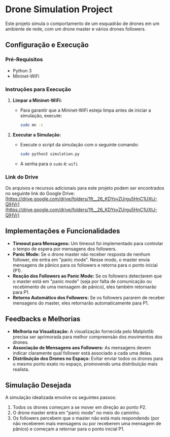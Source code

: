 # Drone Simulation Project

Este projeto simula o comportamento de um esquadrão de drones em um ambiente de rede, com um drone master e vários drones followers. 

## Configuração e Execução

### Pré-Requisitos
- Python 3
- Mininet-WiFi

### Instruções para Execução

1. **Limpar a Mininet-WiFi:**
   - Para garantir que a Mininet-WiFi esteja limpa antes de iniciar a simulação, execute:
     ```bash
     sudo mn -c
     ```

2. **Executar a Simulação:**
   - Execute o script da simulação com o seguinte comando:
     ```bash
     sudo python3 simulation.py
     ```
   - A senha para o `sudo` é: `wifi`

### Link do Drive

Os arquivos e recursos adicionais para este projeto podem ser encontrados no seguinte link do Google Drive: 
[https://drive.google.com/drive/folders/1ft__26_KDYsyZUrgu5HnC1UXtJ-QlHVr](https://drive.google.com/drive/folders/1ft__26_KDYsyZUrgu5HnC1UXtJ-QlHVr)

## Implementações e Funcionalidades

- **Timeout para Mensagens:** Um timeout foi implementado para controlar o tempo de espera por mensagens dos followers.
- **Panic Mode:** Se o drone master não receber resposta de nenhum follower, ele entra em "panic mode". Nesse modo, o master envia mensagens de pânico para os followers e retorna para o ponto inicial (P1).
- **Reação dos Followers ao Panic Mode:** Se os followers detectarem que o master está em "panic mode" (seja por falta de comunicação ou recebimento de uma mensagem de pânico), eles também retornarão para P1.
- **Retorno Automático dos Followers:** Se os followers pararem de receber mensagens do master, eles retornarão automaticamente para P1.

## Feedbacks e Melhorias

- **Melhoria na Visualização:** A visualização fornecida pelo Matplotlib precisa ser aprimorada para melhor compreensão dos movimentos dos drones.
- **Associação de Mensagens aos Followers:** As mensagens devem indicar claramente qual follower está associado a cada uma delas.
- **Distribuição dos Drones no Espaço:** Evitar enviar todos os drones para o mesmo ponto exato no espaço, promovendo uma distribuição mais realista.

## Simulação Desejada

A simulação idealizada envolve os seguintes passos:
1. Todos os drones começam a se mover em direção ao ponto P2.
2. O drone master entra em "panic mode" no meio do caminho.
3. Os followers percebem que o master não está mais respondendo (por não receberem mais mensagens ou por receberem uma mensagem de pânico) e começam a retornar para o ponto inicial P1.
